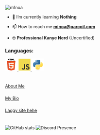 <p align="center">

<p align="left"> <img src="https://komarev.com/ghpvc/?username=m1noa&label=Profile%20views&color=0eb46c&style=flat" alt="m1noa" /> </p>

- 🌱 I’m currently learning **Nothing**

- 📫 How to reach me **minoa@parcoil.com**

- 🤓 **Professional Kanye Nerd** (Uncertified)

<h3 align="left">Languages:</h3>
<p align="left"> 
    <a href="https://www.w3.org/html/" target="_blank" rel="noreferrer"> <img src="https://raw.githubusercontent.com/devicons/devicon/master/icons/html5/html5-original-wordmark.svg" alt="html5" width="40" height="40"/> </a>
    <a href="https://developer.mozilla.org/en-US/docs/Web/JavaScript" target="_blank" rel="noreferrer"> <img src="https://raw.githubusercontent.com/devicons/devicon/master/icons/javascript/javascript-original.svg" alt="javascript" width="40" height="40"/> </a>
    <a href="https://www.python.org" target="_blank" rel="noreferrer"> <img src="https://raw.githubusercontent.com/devicons/devicon/master/icons/python/python-original.svg" alt="python" width="40" height="40"/> </a> 
</p>

# 

[About Me](https://about.minoa.cat)
###
[My Bio](https://bio.minoa.cat)
###
[Laggy site hehe](https://l4g.minoa.cat)

# 
![GitHub stats](https://github-readme-stats.vercel.app/api/top-langs/?username=M1noa&bg_color=1a1c1f&hide_border=true&theme=dark&border_radius=8px&layout=compact&hide=powershell,lua,c%2B%2B,makefile)
![Discord Presence](https://lanyard.cnrad.dev/api/919656376807092304?bg=1a1c1f&borderRadius=8px&gradient=aaaaaa&hideDiscrim=true&globalName=true&idleMessage=Doing..&useDisplayName=true&animated=true&)
